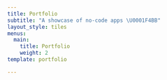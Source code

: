 ```yaml
---
title: Portfolio
subtitle: "A showcase of no-code apps \U0001F4BB"
layout_style: tiles
menus:
  main:
    title: Portfolio
    weight: 2
template: portfolio

---
```

